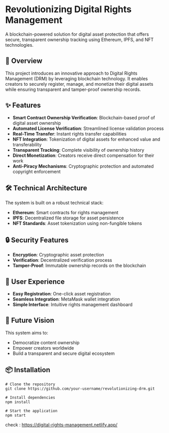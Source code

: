 # Revolutionizing Digital Rights Management

A blockchain-powered solution for digital asset protection that offers secure, transparent ownership tracking using Ethereum, IPFS, and NFT technologies.

## 🚀 Overview

This project introduces an innovative approach to Digital Rights Management (DRM) by leveraging blockchain technology. It enables creators to securely register, manage, and monetize their digital assets while ensuring transparent and tamper-proof ownership records.

## ✨ Features

- **Smart Contract Ownership Verification**: Blockchain-based proof of digital asset ownership
- **Automated License Verification**: Streamlined license validation process
- **Real-Time Transfer**: Instant rights transfer capabilities
- **NFT Integration**: Tokenization of digital assets for enhanced value and transferability
- **Transparent Tracking**: Complete visibility of ownership history
- **Direct Monetization**: Creators receive direct compensation for their work
- **Anti-Piracy Mechanisms**: Cryptographic protection and automated copyright enforcement

## 🛠️ Technical Architecture

The system is built on a robust technical stack:

- **Ethereum**: Smart contracts for rights management
- **IPFS**: Decentralized file storage for asset persistence
- **NFT Standards**: Asset tokenization using non-fungible tokens

## 🔒 Security Features

- **Encryption**: Cryptographic asset protection
- **Verification**: Decentralized verification process
- **Tamper-Proof**: Immutable ownership records on the blockchain

## 👤 User Experience

- **Easy Registration**: One-click asset registration
- **Seamless Integration**: MetaMask wallet integration
- **Simple Interface**: Intuitive rights management dashboard

## 🎯 Future Vision

This system aims to:
- Democratize content ownership
- Empower creators worldwide
- Build a transparent and secure digital ecosystem

## 📦 Installation

```
# Clone the repository
git clone https://github.com/your-username/revolutionizing-drm.git

# Install dependencies
npm install

# Start the application
npm start
```

check : https://digital-rights-management.netlify.app/
